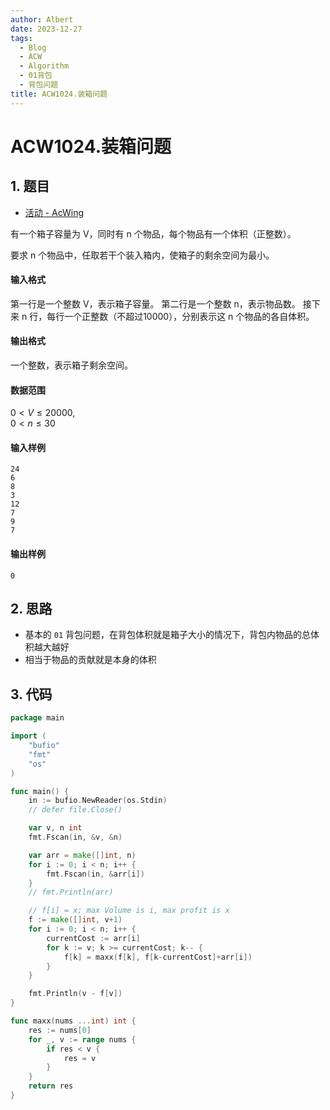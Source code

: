 ```yaml
---
author: Albert
date: 2023-12-27
tags:
  - Blog
  - ACW
  - Algorithm
  - 01背包
  - 背包问题
title: ACW1024.装箱问题
---
```


# ACW1024.装箱问题

## 1. 题目

- [活动 - AcWing](https://www.acwing.com/problem/content/1026/)

有一个箱子容量为 V，同时有 n 个物品，每个物品有一个体积（正整数）。

要求 n 个物品中，任取若干个装入箱内，使箱子的剩余空间为最小。

#### 输入格式

第一行是一个整数 V，表示箱子容量。
第二行是一个整数 n，表示物品数。
接下来 n 行，每行一个正整数（不超过10000），分别表示这 n 个物品的各自体积。

#### 输出格式

一个整数，表示箱子剩余空间。

#### 数据范围

$0 < V \le 20000$,  
$0 < n \le 30$

#### 输入样例

```
24
6
8
3
12
7
9
7
```

#### 输出样例

```
0
```

## 2. 思路

- 基本的 `01` 背包问题，在背包体积就是箱子大小的情况下，背包内物品的总体积越大越好
- 相当于物品的贡献就是本身的体积

## 3. 代码

```go
package main

import (
	"bufio"
	"fmt"
	"os"
)

func main() {
	in := bufio.NewReader(os.Stdin)
	// defer file.Close()

	var v, n int
	fmt.Fscan(in, &v, &n)

	var arr = make([]int, n)
	for i := 0; i < n; i++ {
		fmt.Fscan(in, &arr[i])
	}
	// fmt.Println(arr)

	// f[i] = x; max Volume is i, max profit is x
	f := make([]int, v+1)
	for i := 0; i < n; i++ {
		currentCost := arr[i]
		for k := v; k >= currentCost; k-- {
			f[k] = maxx(f[k], f[k-currentCost]+arr[i])
		}
	}

	fmt.Println(v - f[v])
}

func maxx(nums ...int) int {
	res := nums[0]
	for _, v := range nums {
		if res < v {
			res = v
		}
	}
	return res
}


```
